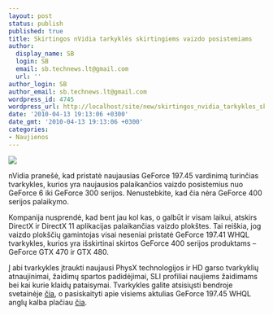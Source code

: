 ```yaml
---
layout: post
status: publish
published: true
title: Skirtingos nVidia tarkyklės skirtingiems vaizdo posistemiams
author:
  display_name: SB
  login: SB
  email: sb.technews.lt@gmail.com
  url: ''
author_login: SB
author_email: sb.technews.lt@gmail.com
wordpress_id: 4745
wordpress_url: http://localhost/site/new/skirtingos_nvidia_tarkykles_skirtingiems_vaizdo_posistemiams/
date: '2010-04-13 19:13:06 +0300'
date_gmt: '2010-04-13 19:13:06 +0300'
categories:
- Naujienos
---
```

<div class="imgright"><img src="http://t0.gstatic.com/images?q=tbn:m42MX4h7iDoWkM:http://www.dazmode.com/store/images/nvidia-logo-2.jpg"  /></div>
<p>nVidia pranešė, kad pristatė naujausias GeForce 197.45 vardinimą turinčias tvarkykles, kurios yra naujausios palaikančios vaizdo posistemius nuo GeForce 6 iki GeForce 300 serijos. Nenustebkite, kad čia nėra GeForce 400 serijos palaikymo.</p>
<p>Kompanija nusprendė, kad bent jau kol kas, o galbūt ir visam laikui, atskirs DirectX ir DirectX 11 aplikacijas palaikančias vaizdo plokštes. Tai reiškia, jog vaizdo plokščių gamintojas visai neseniai pristatė GeForce 197.41 WHQL tvarkykles, kurios yra išskirtinai skirtos GeForce 400 serijos produktams – GeForce GTX 470 ir GTX 480.</p>
<p>Į abi tvarkykles įtraukti naujausi PhysX technologijos ir HD garso tvarkyklių atnaujinimai, žaidimų spartos padidėjimai, SLI profiliai naujiems žaidimams bei kai kurie klaidų pataisymai. Tvarkykles galite atsisiųsti bendroje svetainėje <a class="ns" href="http://www.nvidia.com/Download/index5.aspx?lang=en-us">čia</a>, o pasiskaityti apie visiems aktulias GeForce 197.45 WHQL anglų kalba plačiau <a class="ns" href="http://us.download.nvidia.com/Windows/197.45/197.45_Win7_WinVista_Desktop_Release_Notes.pdf">čia</a>.<br /></p>
